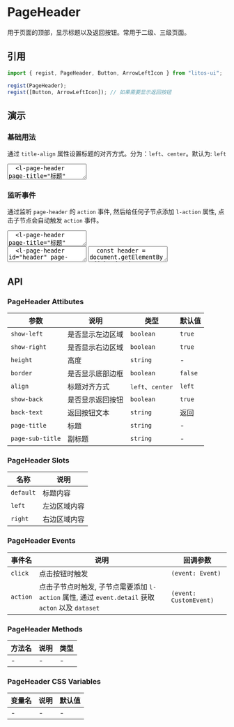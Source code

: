 # PageHeader

用于页面的顶部，显示标题以及返回按钮。常用于二级、三级页面。

## 引用

```js
import { regist, PageHeader, Button, ArrowLeftIcon } from "litos-ui";

regist(PageHeader);
regist([Button, ArrowLeftIcon]); // 如果需要显示返回按钮
```

## 演示

### 基础用法

通过 `title-align` 属性设置标题的对齐方式。分为：`left`、`center`。默认为: `left`

<ClientOnly>
<l-code-preview>
<textarea lang="html">
  <l-page-header page-title="标题" page-sub-title="副标题" show-right>
    <l-more-icon slot="right"></l-more-icon>
  </l-page-header>
  <hr/>
  <l-page-header page-title="标题" align="center" show-right height="44px" border>
    <l-more-icon slot="right" data-action="more"></l-more-icon>
  </l-page-header>
</textarea>
</l-code-preview>
</ClientOnly>

### 监听事件

通过监听 `page-header` 的 `action` 事件, 然后给任何子节点添加 `l-action` 属性, 点击子节点会自动触发 `action` 事件。

<ClientOnly>
<l-code-preview>
<textarea lang="html">
  <l-page-header page-title="标题" page-sub-title="副标题" show-right>
    <l-more-icon slot="right" l-action="more"></l-more-icon>
  </l-page-header>
</textarea>
<div class="source">
<textarea lang="html">
  <l-page-header id="header" page-title="标题" page-sub-title="副标题" show-right>
    <l-more-icon slot="right" l-action="more" data-param="1"></l-more-icon>
  </l-page-header>
</textarea>
<textarea lang="js">
  const header = document.getElementById("header");
  header.addEventListener("action", (e) => {
    const detail = e.detail;
    if (detail.action === 'back') {
      // 点击了返回按钮
    } else if (detail.action === 'more') {
      console.log(detail.param); // 1
    }
  });
</textarea>
</div>
</l-code-preview>
</ClientOnly>

## API

### PageHeader Attibutes

<!-- prettier-ignore -->
| 参数 | 说明 | 类型 | 默认值 |
| --- | --- | --- | --- |
| `show-left` | 是否显示左边区域 | `boolean` | `true` |
| `show-right` | 是否显示右边区域 | `boolean` | `true` |
| `height` | 高度 | `string` | - |
| `border` | 是否显示底部边框 | `boolean` | `false` |
| `align` | 标题对齐方式 | `left`、`center` | `left` |
| `show-back` | 是否显示返回按钮 | `boolean` | `true` |
| `back-text` | 返回按钮文本 | `string` | 返回 |
| `page-title` | 标题 | `string` | - |
| `page-sub-title` | 副标题 | `string` | - |

### PageHeader Slots

<!-- prettier-ignore -->
| 名称 | 说明 |
| --- | --- |
| `default` | 标题内容 |
| `left` | 左边区域内容 |
| `right` | 右边区域内容 |

### PageHeader Events

<!-- prettier-ignore -->
| 事件名 | 说明 | 回调参数 |
| --- | --- | --- |
| `click` | 点击按钮时触发 | `(event: Event)` |
| `action` | 点击子节点时触发, 子节点需要添加 `l-action` 属性, 通过 `event.detail` 获取 `acton` 以及 `dataset` | `(event: CustomEvent)` |

### PageHeader Methods

<!-- prettier-ignore -->
| 方法名 | 说明 | 类型 |
| --- | --- | --- |
| - | - | - |

### PageHeader CSS Variables

<!-- prettier-ignore -->
| 变量名 | 说明 | 默认值 |
| --- | --- | --- |
| - | - | - |
